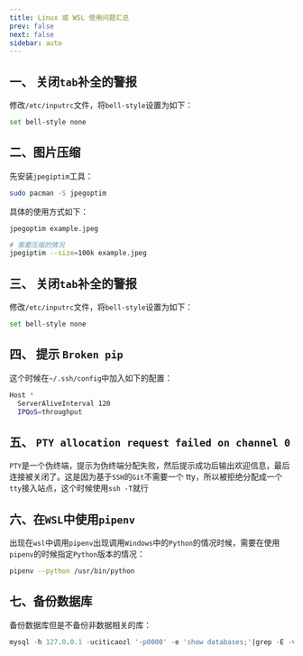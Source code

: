 ```yaml
---
title: Linux 或 WSL 使用问题汇总
prev: false
next: false
sidebar: auto
---
```


## 一、 关闭`tab`补全的警报

修改`/etc/inputrc`文件，将`bell-style`设置为如下：

```bash
set bell-style none
```

## 二、图片压缩

先安装`jpegiptim`工具：

```bash
sudo pacman -S jpegoptim
```

具体的使用方式如下：

```bash
jpegoptim example.jpeg

# 需要压缩的情况
jpegiptim --size=100k example.jpeg
```

## 三、 关闭`tab`补全的警报

修改`/etc/inputrc`文件，将`bell-style`设置为如下：

```bash
set bell-style none
```

## 四、 提示 `Broken pip`

这个时候在`~/.ssh/config`中加入如下的配置：

```bash
Host *
  ServerAliveInterval 120
  IPQoS=throughput
```

## 五、 `PTY allocation request failed on channel 0`

`PTY`是一个伪终端，提示为伪终端分配失败，然后提示成功后输出欢迎信息，最后连接被关闭了。这是因为基于`SSH`的`Git`不需要一个 tty，所以被拒绝分配成一个`tty`接入站点，这个时候使用`ssh -T`就行

## 六、在`WSL`中使用`pipenv`

出现在`wsl`中调用`pipenv`出现调用`Windows`中的`Python`的情况时候，需要在使用`pipenv`的时候指定`Python`版本的情况：

```bash
pipenv --python /usr/bin/python
```

## 七、备份数据库

备份数据库但是不备份非数据相关的库：

```sql
mysql -h 127.0.0.1 -uciticaozl '-p0000' -e 'show databases;'|grep -E -v "Database|information_schema|mysql|performance_schema" |xargs mysqldump -uciticaozl -h127.0.0.1  '-p00000' --databases > /tmp/source.sql
```
